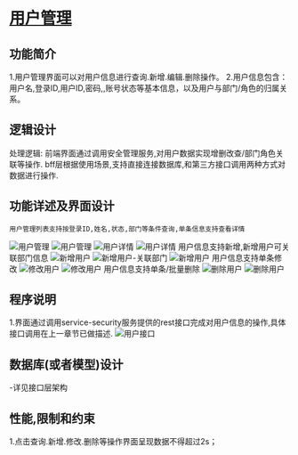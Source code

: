 # [用户管理]()

## **功能简介**

  1.用户管理界面可以对用户信息进行查询.新增.编辑.删除操作。
  2.用户信息包含：用户名,登录ID,用户ID,密码,,账号状态等基本信息，以及用户与部门/角色的归属关系。

## **逻辑设计**

  处理逻辑:
    前端界面通过调用安全管理服务,对用户数据实现增删改查/部门角色关联等操作.
    bff层根据使用场景,支持直接连接数据库,和第三方接口调用两种方式对数据进行操作.

## **功能详述及界面设计**

    用户管理列表支持按登录ID,姓名,状态,部门等条件查询,单条信息支持查看详情
  ![用户管理](../images/modules/用户管理.png)
  ![用户管理](../images/modules/用户管理-列表接口.png)
  ![用户详情](../images/modules/用户管理-查看.png)
  ![用户详情](../images/modules/用户管理-查看-接口.png)
    用户信息支持新增,新增用户可关联部门信息
  ![新增用户](../images/modules/用户管理-新增.png)
  ![新增用户-关联部门](../images/modules/用户管理-新增-选择部门.png)
  ![新增用户](../images/modules/用户管理-新增-接口.png)
    用户信息支持单条修改
  ![修改用户](../images/modules/用户管理-修改.png)
  ![修改用户](../images/modules/用户管理-修改-接口.png)
    用户信息支持单条/批量删除
  ![删除用户](../images/modules/用户管理-删除.png)
  ![删除用户](../images/modules/用户管理-删除-接口.png)

## **程序说明**

  1.界面通过调用service-security服务提供的rest接口完成对用户信息的操作,具体接口调用在上一章节已做描述.
  ![用户接口](../images/modules/用户管理-接口列表.png)

## **数据库(或者模型)设计**

  -详见接口层架构

## **性能,限制和约束**

  1.点击查询.新增.修改.删除等操作界面呈现数据不得超过2s；

